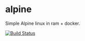 # alpine
Simple Alpine linux in ram + docker.

[![Build Status](https://cloud.drone.io/api/badges/radroxx/alpine/status.svg?ref=refs/heads/master)](https://cloud.drone.io/radroxx/alpine)
